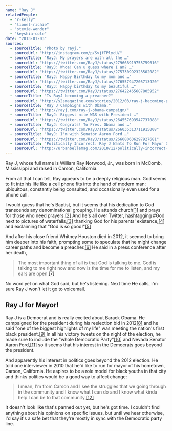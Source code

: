 ```yaml
---
name: "Ray J"
relatedPeople:
  - "r-kelly"
  - "lionel-richie"
  - "stevie-wonder"
  - "keyshia-cole"
date: "2013-01-03"
sources:
  - sourceTitle: "Photo by rayj."
    sourceUrl: "http://instagram.com/p/SvjfTPlycU/"
  - sourceTitle: "RayJ: My prayers are with all the …"
    sourceUrl: "https://twitter.com/RayJ/status/279668919755759616"
  - sourceTitle: "RayJ: Whoa! Can u guess where I am? …"
    sourceUrl: "https://twitter.com/RayJ/status/275730992323502082"
  - sourceTitle: "RayJ: Happy Birthday to my mom and …"
    sourceUrl: "https://twitter.com/RayJ/status/276557947205713920"
  - sourceTitle: "RayJ: Happy birthday to my beautiful …"
    sourceUrl: "https://twitter.com/RayJ/status/276422465687805952"
  - sourceTitle: "Is RayJ becoming a preacher?"
    sourceUrl: "http://s2smagazine.com/stories/2012/03/ray-j-becoming-preacher"
  - sourceTitle: "Ray J Campaigns with Obama."
    sourceUrl: "http://rayj.com/ray-j-obama-campaign/"
  - sourceTitle: "RayJ: Biggest nite WAS with President …"
    sourceUrl: "https://twitter.com/RayJ/status/264557693547737088"
  - sourceTitle: "RayJ: Congrats! To Pres. Obama and …"
    sourceUrl: "https://twitter.com/RayJ/status/266035313711915008"
  - sourceTitle: "RayJ: I'm with Senator Aaron Ford …"
    sourceUrl: "https://twitter.com/RayJ/status/266080606297927681"
  - sourceTitle: "Politically Incorrect: Ray J Wants To Run For Mayor Of Carson, California."
    sourceUrl: "http://urbanbellemag.com/2010/12/politically-incorrect-ray-j-wants-to-run-for-mayor-of-carson-california.html"
---
```


Ray J, whose full name is William Ray Norwood, Jr., was born in McComb, Mississippi and raised in Carson, California.

From all that I can tell, Ray appears to be a deeply religious man. God seems to fit into his life like a cell phone fits into the hand of modern man: ubiquitous, constantly being consulted, and occasionally even used for a phone call.

I would guess that he's Baptist, but it seems that his dedication to God transcends any denominational grouping. He attends church<a class="source-citation" href="#http://instagram.com/p/SvjfTPlycU/" title="Photo by rayj.">[1]</a> and prays for those who need prayers.<a class="source-citation" href="#https://twitter.com/RayJ/status/279668919755759616" title="RayJ: My prayers are with all the …">[2]</a> And he's all over Twitter, hashtagging #God next to pictures of waterfalls,<a class="source-citation" href="#https://twitter.com/RayJ/status/275730992323502082" title="RayJ: Whoa! Can u guess where I am? …">[3]</a> thanking God for his parents' existence,<a class="source-citation" href="#https://twitter.com/RayJ/status/276557947205713920" title="RayJ: Happy Birthday to my mom and …">[4]</a> and exclaiming that "God is so good!"<a class="source-citation" href="#https://twitter.com/RayJ/status/276422465687805952" title="RayJ: Happy birthday to my beautiful …">[5]</a>

And after his close friend Whitney Houston died in 2012, it seemed to bring him deeper into his faith, prompting some to speculate that he might change career paths and become a preacher.<a class="source-citation" href="#http://s2smagazine.com/stories/2012/03/ray-j-becoming-preacher" title="Is RayJ becoming a preacher?">[6]</a> He said in a press conference after her death,

>The most important thing of all is that God is talking to me. God is talking to me right now and now is the time for me to listen, and my ears are open.<a class="source-citation" href="#http://s2smagazine.com/stories/2012/03/ray-j-becoming-preacher" title="Is RayJ becoming a preacher?">[7]</a>

No word yet on what God said, but he's listening. Next time He calls, I'm sure Ray J won't let it go to voicemail.


## Ray J for Mayor!

Ray J is a Democrat and is really excited about Barack Obama. He campaigned for the president during his reelection bid in 2012<a class="source-citation" href="#http://rayj.com/ray-j-obama-campaign/" title="Ray J Campaigns with Obama.">[8]</a> and he said "one of the biggest highlights of my life" was meeting the nation's first black president.<a class="source-citation" href="#https://twitter.com/RayJ/status/264557693547737088" title="RayJ: Biggest nite WAS with President …">[9]</a> In all his victory tweets on the night of the election, he made sure to include the "whole Democratic Party"<a class="source-citation" href="#https://twitter.com/RayJ/status/266035313711915008" title="RayJ: Congrats! To Pres. Obama and …">[10]</a> and Nevada Senator Aaron Ford,<a class="source-citation" href="#https://twitter.com/RayJ/status/266080606297927681" title="RayJ: I&apos;m with Senator Aaron Ford …">[11]</a> so it seems that his interest in the Democrats goes beyond the president.

And apparently his interest in politics goes beyond the 2012 election. He told one interviewer in 2010 that he'd like to run for mayor of his hometown, Carson, California. He aspires to be a role model for black youths in that city and thinks politics would be a good way to affect change:

>I mean, I'm from Carson and I see the struggles that we going through in the community and I know what I can do and I know what kinda help I can be to that community.<a class="source-citation" href="#http://urbanbellemag.com/2010/12/politically-incorrect-ray-j-wants-to-run-for-mayor-of-carson-california.html" title="Politically Incorrect: Ray J Wants To Run For Mayor Of Carson, California.">[12]</a>

It doesn't look like that's panned out yet, but he's got time. I couldn't find anything about his opinions on specific issues, but until we hear otherwise, I'd say it's a safe bet that they're mostly in sync with the Democratic party line.